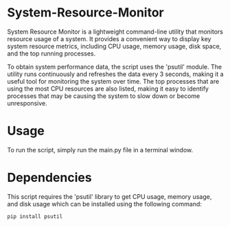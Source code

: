 # System-Resource-Monitor
System Resource Monitor is a lightweight command-line utility that monitors resource usage of a system. It provides a convenient way to display key system resource metrics, including CPU usage, memory usage, disk space, and the top running processes.

To obtain system performance data, the script uses the 'psutil' module. The utility runs continuously and refreshes the data every 3 seconds, making it a useful tool for monitoring the system over time. The top processes that are using the most CPU resources are also listed, making it easy to identify processes that may be causing the system to slow down or become unresponsive.

# Usage
To run the script, simply run the main.py file in a terminal window.

# Dependencies
This script requires the 'psutil' library to get CPU usage, memory usage, and disk usage which can be installed using the following command:
~~~ 
pip install psutil
~~~
